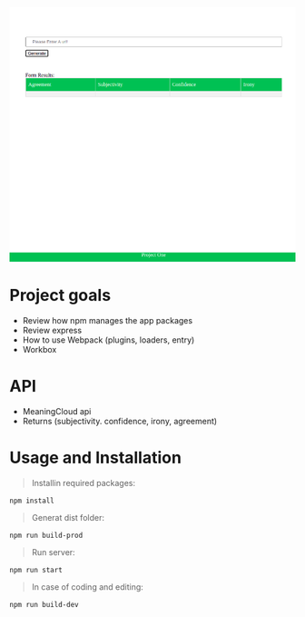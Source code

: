 
![screenshot](screen.png)

# Project goals
- Review how npm manages the app packages
- Review express
- How to use Webpack (plugins, loaders, entry)
- Workbox

# API
- MeaningCloud api
- Returns (subjectivity. confidence, irony, agreement)

# Usage and Installation
>Installin required packages: 
```
npm install
```
>Generat dist folder:
```
npm run build-prod
```
>Run server:
```
npm run start
```
> In case of coding and editing:
```
npm run build-dev
```
